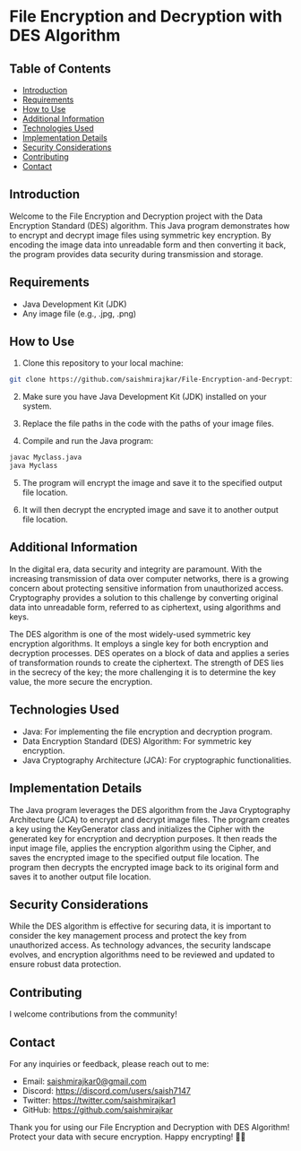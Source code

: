 # File Encryption and Decryption with DES Algorithm

## Table of Contents

- [Introduction](#introduction)
- [Requirements](#requirements)
- [How to Use](#how-to-use)
- [Additional Information](#additional-information)
- [Technologies Used](#technologies-used)
- [Implementation Details](#implementation-details)
- [Security Considerations](#security-considerations)
- [Contributing](#contributing)
- [Contact](#contact)

## Introduction

Welcome to the File Encryption and Decryption project with the Data Encryption Standard (DES) algorithm. This Java program demonstrates how to encrypt and decrypt image files using symmetric key encryption. By encoding the image data into unreadable form and then converting it back, the program provides data security during transmission and storage.

## Requirements

- Java Development Kit (JDK)
- Any image file (e.g., .jpg, .png)

## How to Use

1. Clone this repository to your local machine:

```bash
git clone https://github.com/saishmirajkar/File-Encryption-and-Decryption-with-DES-Algorithm.git
```

2. Make sure you have Java Development Kit (JDK) installed on your system.

3. Replace the file paths in the code with the paths of your image files.

4. Compile and run the Java program:

```bash
javac Myclass.java
java Myclass
```

5. The program will encrypt the image and save it to the specified output file location.

6. It will then decrypt the encrypted image and save it to another output file location.

## Additional Information

In the digital era, data security and integrity are paramount. With the increasing transmission of data over computer networks, there is a growing concern about protecting sensitive information from unauthorized access. Cryptography provides a solution to this challenge by converting original data into unreadable form, referred to as ciphertext, using algorithms and keys.

The DES algorithm is one of the most widely-used symmetric key encryption algorithms. It employs a single key for both encryption and decryption processes. DES operates on a block of data and applies a series of transformation rounds to create the ciphertext. The strength of DES lies in the secrecy of the key; the more challenging it is to determine the key value, the more secure the encryption.

## Technologies Used

- Java: For implementing the file encryption and decryption program.
- Data Encryption Standard (DES) Algorithm: For symmetric key encryption.
- Java Cryptography Architecture (JCA): For cryptographic functionalities.

## Implementation Details

The Java program leverages the DES algorithm from the Java Cryptography Architecture (JCA) to encrypt and decrypt image files. The program creates a key using the KeyGenerator class and initializes the Cipher with the generated key for encryption and decryption purposes. It then reads the input image file, applies the encryption algorithm using the Cipher, and saves the encrypted image to the specified output file location. The program then decrypts the encrypted image back to its original form and saves it to another output file location.

## Security Considerations

While the DES algorithm is effective for securing data, it is important to consider the key management process and protect the key from unauthorized access. As technology advances, the security landscape evolves, and encryption algorithms need to be reviewed and updated to ensure robust data protection.

## Contributing

I welcome contributions from the community! 


## Contact

For any inquiries or feedback, please reach out to me:

- Email: saishmirajkar0@gmail.com
- Discord: https://discord.com/users/saish7147 
- Twitter: https://twitter.com/saishmirajkar1
- GitHub: https://github.com/saishmirajkar

Thank you for using our File Encryption and Decryption with DES Algorithm! Protect your data with secure encryption. Happy encrypting! 🔐🚀
